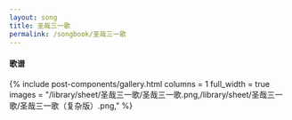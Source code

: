 ```yaml
---
layout: song
title: 圣哉三一歌
permalink: /songbook/圣哉三一歌
---
```


#### 歌谱

{% include post-components/gallery.html
    columns = 1
    full_width = true
    images = "/library/sheet/圣哉三一歌/圣哉三一歌.png,/library/sheet/圣哉三一歌/圣哉三一歌（复杂版）.png,"
%}
